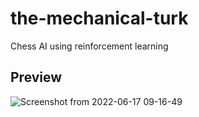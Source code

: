 # the-mechanical-turk
Chess AI using reinforcement learning

## Preview

![Screenshot from 2022-06-17 09-16-49](https://user-images.githubusercontent.com/77073029/174237161-89ae9001-1d94-47b6-9aa1-2d103f89f2ee.png)
